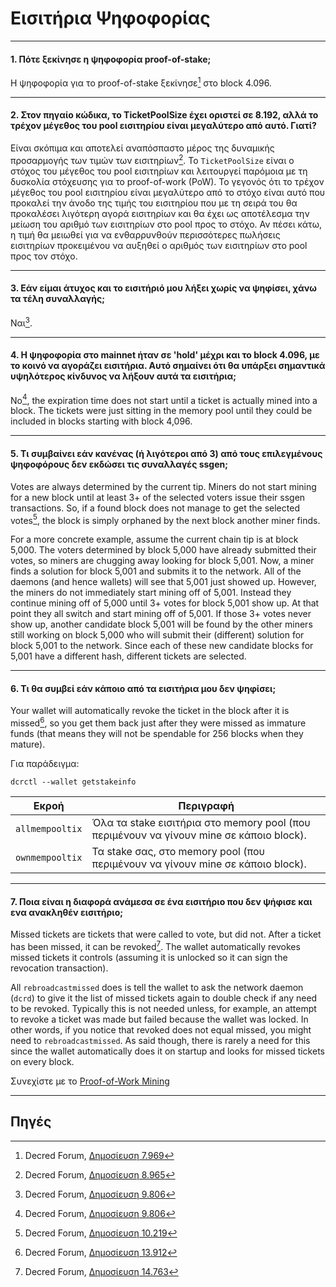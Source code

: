 # Εισιτήρια Ψηφοφορίας

---

#### 1. Πότε ξεκίνησε η ψηφοφορία proof-of-stake;

Η ψηφοφορία για το proof-of-stake ξεκίνησε[^7969] στο block 4.096.

---

#### 2. Στον πηγαίο κώδικα, το TicketPoolSize έχει οριστεί σε 8.192, αλλά το τρέχον μέγεθος του pool εισιτηρίου είναι μεγαλύτερο από αυτό. Γιατί?

Είναι σκόπιμα και αποτελεί αναπόσπαστο μέρος της δυναμικής προσαρμογής των τιμών των εισιτηρίων[^8965]. Το `TicketPoolSize` είναι ο στόχος του μέγεθος του pool εισιτηρίων και λειτουργεί παρόμοια με τη δυσκολία στόχευσης για το proof-of-work (PoW). Το γεγονός ότι το τρέχον μέγεθος του pool εισιτηρίου είναι μεγαλύτερο από το στόχο είναι αυτό που προκαλεί την άνοδο της τιμής του εισιτηρίου που με τη σειρά του θα προκαλέσει λιγότερη αγορά εισιτηρίων και θα έχει ως αποτέλεσμα την μείωση του αριθμό των εισιτηρίων στο pool προς το στόχο. Αν πέσει κάτω, η τιμή θα μειωθεί για να ενθαρρυνθούν περισσότερες πωλήσεις εισιτηρίων προκειμένου να αυξηθεί ο αριθμός των εισιτηρίων στο pool προς τον στόχο.

---

#### 3. Εάν είμαι άτυχος και το εισιτήριό μου λήξει χωρίς να ψηφίσει, χάνω τα τέλη συναλλαγής;

Ναι[^9806].

---

#### 4. Η ψηφοφορία στο mainnet ήταν σε 'hold' μέχρι και το block 4.096, με το κοινό να αγοράζει εισιτήρια. Αυτό σημαίνει ότι θα υπάρξει σημαντικά υψηλότερος κίνδυνος να λήξουν αυτά τα εισιτήρια;

No[^9806], the expiration time does not start until a ticket is actually mined into a block. The tickets were just sitting in the memory pool until they could be included in blocks starting with block 4,096.

---

#### 5. Τι συμβαίνει εάν κανένας (ή λιγότεροι από 3) από τους επιλεγμένους ψηφοφόρους δεν εκδώσει τις συναλλαγές ssgen;

Votes are always determined by the current tip. Miners do not start mining for a new block until at least 3+ of the selected voters issue their ssgen transactions. So, if a found block does not manage to get the selected votes[^10219], the block is simply orphaned by the next block another miner finds.

For a more concrete example, assume the current chain tip is at block 5,000. The voters determined by block 5,000 have already submitted their votes, so miners are chugging away looking for block 5,001. Now, a miner finds a solution for block 5,001 and submits it to the network. All of the daemons (and hence wallets) will see that 5,001 just showed up. However, the miners do not immediately start mining off of 5,001. Instead they continue mining off of 5,000 until 3+ votes for block 5,001 show up. At that point they all switch and start mining off of 5,001. If those 3+ votes never show up, another candidate block 5,001 will be found by the other miners still working on block 5,000 who will submit their (different) solution for block 5,001 to the network. Since each of these new candidate blocks for 5,001 have a different hash, different tickets are selected.

---

#### 6. Τι θα συμβεί εάν κάποιο από τα εισιτήρια μου δεν ψηφίσει;

Your wallet will automatically revoke the ticket in the block after it is missed[^13912], so you get them back just after they were missed as immature funds (that means they will not be spendable for 256 blocks when they mature).

Για παράδειγμα:

```no-highlight
dcrctl --wallet getstakeinfo
```

Εκροή          | Περιγραφή
---             |---
`allmempooltix` | Όλα τα stake εισιτήρια στο memory pool (που περιμένουν να γίνουν mine σε κάποιο block).
`ownmempooltix` | Τα stake σας, στο memory pool (που περιμένουν να γίνουν mine σε κάποιο block).

---

#### 7. Ποια είναι η διαφορά ανάμεσα σε ένα εισιτήριο που δεν ψήφισε και ενα ανακληθέν εισιτήριο;

Missed tickets are tickets that were called to vote, but did not. After a ticket has been missed, it can be revoked[^14763]. The wallet automatically revokes missed tickets it controls (assuming it is unlocked so it can sign the revocation transaction).

All `rebroadcastmissed` does is tell the wallet to ask the network daemon (`dcrd`) to give it the list of missed tickets again to double check if any need to be revoked. Typically this is not needed unless, for example, an attempt to revoke a ticket was made but failed because the wallet was locked. In other words, if you notice that revoked does not equal missed, you might need to `rebroadcastmissed`. As said though, there is rarely a need for this since the wallet automatically does it on startup and looks for missed tickets on every block.

Συνεχίστε με το [Proof-of-Work Mining](/mining/proof-of-work.md)

---

## <i class="fa fa-book"></i> Πηγές 

[^7969]: Decred Forum, [Δημοσίευση 7.969](https://forum.decred.org/threads/531/#post-7969)
[^8965]: Decred Forum, [Δημοσίευση 8.965](https://forum.decred.org/threads/531/page-2#post-8965)
[^9806]: Decred Forum, [Δημοσίευση 9.806](https://forum.decred.org/threads/180/page-6#post-9806)
[^10219]: Decred Forum, [Δημοσίευση 10.219](https://forum.decred.org/threads/180/page-6#post-10219)
[^13912]: Decred Forum, [Δημοσίευση 13.912](https://forum.decred.org/threads/1271/#post-13912)
[^14763]: Decred Forum, [Δημοσίευση 14.763](https://forum.decred.org/threads/1335/#post-14763)
